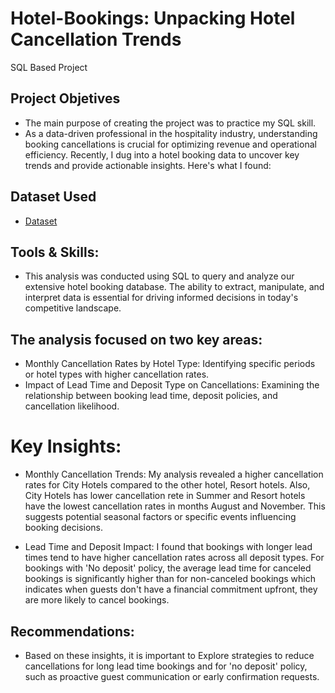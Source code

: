 # Hotel-Bookings: Unpacking Hotel Cancellation Trends
SQL Based Project

## Project Objetives
  - The main purpose of creating the project was to practice my SQL skill.
  - As a data-driven professional in the hospitality industry, understanding booking cancellations is crucial for optimizing revenue and operational efficiency. Recently, I dug into a        hotel booking data to uncover key trends and provide actionable insights. Here's what I found:

## Dataset Used
   - <a href="">Dataset</a>
## Tools & Skills:

  - This analysis was conducted using SQL to query and analyze our extensive hotel booking database. The ability to extract, manipulate, and interpret data is essential for driving 
    informed decisions in today's competitive landscape.

    
## The analysis focused on two key areas:

  - Monthly Cancellation Rates by Hotel Type: Identifying specific periods or hotel types with higher cancellation rates.
  - Impact of Lead Time and Deposit Type on Cancellations: Examining the relationship between booking lead time, deposit policies, and cancellation likelihood.

# Key Insights:
  
- Monthly Cancellation Trends: My analysis revealed a higher cancellation rates for City Hotels compared to the other hotel, Resort hotels. Also, City Hotels has lower cancellation rete 
  in Summer and Resort hotels have the lowest cancellation rates in months August and November. This suggests potential seasonal factors or specific events influencing booking decisions.
  
-  Lead Time and Deposit Impact: I found that bookings with longer lead times tend to have higher cancellation rates across all deposit types. 
  For bookings with 'No deposit' policy, the average lead time for canceled bookings  is significantly higher than for non-canceled bookings which indicates when guests don't have a 
  financial commitment upfront, they are more likely to cancel bookings.

## Recommendations:

  - Based on these insights, it is important to Explore strategies to reduce cancellations for long lead time bookings and for 'no deposit' policy, such as proactive guest communication or early confirmation requests.

